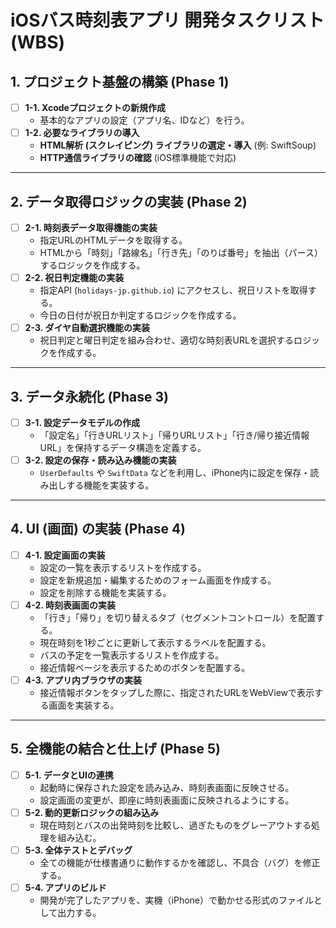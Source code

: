 # iOSバス時刻表アプリ 開発タスクリスト (WBS)

## 1. プロジェクト基盤の構築 (Phase 1)
- [ ] **1-1. Xcodeプロジェクトの新規作成**
    - 基本的なアプリの設定（アプリ名、IDなど）を行う。
- [ ] **1-2. 必要なライブラリの導入**
    - **HTML解析 (スクレイピング) ライブラリの選定・導入** (例: SwiftSoup)
    - **HTTP通信ライブラリの確認** (iOS標準機能で対応)

---

## 2. データ取得ロジックの実装 (Phase 2)
- [ ] **2-1. 時刻表データ取得機能の実装**
    - 指定URLのHTMLデータを取得する。
    - HTMLから「時刻」「路線名」「行き先」「のりば番号」を抽出（パース）するロジックを作成する。
- [ ] **2-2. 祝日判定機能の実装**
    - 指定API (`holidays-jp.github.io`) にアクセスし、祝日リストを取得する。
    - 今日の日付が祝日か判定するロジックを作成する。
- [ ] **2-3. ダイヤ自動選択機能の実装**
    - 祝日判定と曜日判定を組み合わせ、適切な時刻表URLを選択するロジックを作成する。

---

## 3. データ永続化 (Phase 3)
- [ ] **3-1. 設定データモデルの作成**
    - 「設定名」「行きURLリスト」「帰りURLリスト」「行き/帰り接近情報URL」を保持するデータ構造を定義する。
- [ ] **3-2. 設定の保存・読み込み機能の実装**
    - `UserDefaults` や `SwiftData` などを利用し、iPhone内に設定を保存・読み出しする機能を実装する。

---

## 4. UI (画面) の実装 (Phase 4)
- [ ] **4-1. 設定画面の実装**
    - 設定の一覧を表示するリストを作成する。
    - 設定を新規追加・編集するためのフォーム画面を作成する。
    - 設定を削除する機能を実装する。
- [ ] **4-2. 時刻表画面の実装**
    - 「行き」「帰り」を切り替えるタブ（セグメントコントロール）を配置する。
    - 現在時刻を1秒ごとに更新して表示するラベルを配置する。
    - バスの予定を一覧表示するリストを作成する。
    - 接近情報ページを表示するためのボタンを配置する。
- [ ] **4-3. アプリ内ブラウザの実装**
    - 接近情報ボタンをタップした際に、指定されたURLをWebViewで表示する画面を実装する。

---

## 5. 全機能の結合と仕上げ (Phase 5)
- [ ] **5-1. データとUIの連携**
    - 起動時に保存された設定を読み込み、時刻表画面に反映させる。
    - 設定画面の変更が、即座に時刻表画面に反映されるようにする。
- [ ] **5-2. 動的更新ロジックの組み込み**
    - 現在時刻とバスの出発時刻を比較し、過ぎたものをグレーアウトする処理を組み込む。
- [ ] **5-3. 全体テストとデバッグ**
    - 全ての機能が仕様書通りに動作するかを確認し、不具合（バグ）を修正する。
- [ ] **5-4. アプリのビルド**
    - 開発が完了したアプリを、実機（iPhone）で動かせる形式のファイルとして出力する。